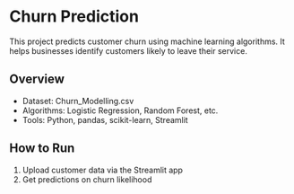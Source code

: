 # Churn Prediction

This project predicts customer churn using machine learning algorithms. It helps businesses identify customers likely to leave their service.

## Overview

- Dataset: Churn_Modelling.csv
- Algorithms: Logistic Regression, Random Forest, etc.
- Tools: Python, pandas, scikit-learn, Streamlit

## How to Run

1. Upload customer data via the Streamlit app
2. Get predictions on churn likelihood
